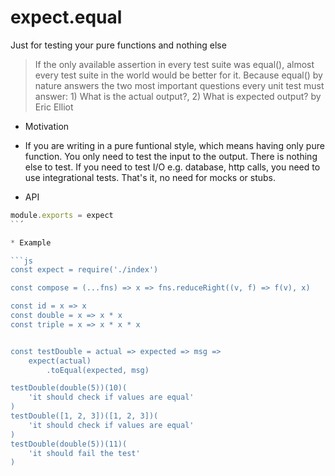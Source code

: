 # expect.equal
Just for testing your pure functions and nothing else

> If the only available assertion in every test suite was equal(), almost every test suite in the world would be better for it. Because equal() by nature answers the two most important questions every unit test must answer: 1) What is the actual output?, 2) What is expected output? by Eric Elliot

* Motivation

* If you are writing in a pure funtional style, which means having only pure function. You only need to test the input to the output. There is nothing else to test. If you need to test I/O e.g. database, http calls, you need to use integrational tests. That's it, no need for mocks or stubs.

* API

```js
module.exports = expect
``´

* Example

```js
const expect = require('./index')

const compose = (...fns) => x => fns.reduceRight((v, f) => f(v), x)

const id = x => x
const double = x => x * x
const triple = x => x * x * x


const testDouble = actual => expected => msg =>
    expect(actual)
        .toEqual(expected, msg)

testDouble(double(5))(10)(
    'it should check if values are equal'
)
testDouble([1, 2, 3])([1, 2, 3])(
    'it should check if values are equal'
)
testDouble(double(5))(11)(
    'it should fail the test'
)
```
